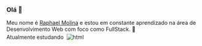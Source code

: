 ### Olá 👋
Meu nome é <a href="https://lightsd7.github.io/" target="_blank">Raphael Molina</a> e estou em constante aprendizado na área de Desenvolvimento Web com foco como FullStack. :book: <br>
Atualmente estudando <img src="https://github.com/Quadrified/Quadrified/blob/master/assets/svg/dev/frameworks/react.svg" alt="html" style=" padding: 4px">
<!--
**Lightsd7/Lightsd7** is a ✨ _special_ ✨ repository because its `README.md` (this file) appears on your GitHub profile.

Here are some ideas to get you started:

- 🔭 I’m currently working on ...
- 🌱 I’m currently learning ...
- 👯 I’m looking to collaborate on ...
- 🤔 I’m looking for help with ...
- 💬 Ask me about ...
- 📫 How to reach me: ...
- 😄 Pronouns: ...
- ⚡ Fun fact: ...
-->
